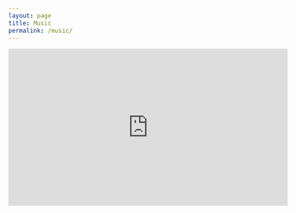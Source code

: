 ```yaml
---
layout: page
title: Music
permalink: /music/
---
```

<iframe width="560" height="315" src="https://www.youtube.com/embed/R0I2KhBUJww?&autoplay=1" title="YouTube video player" frameborder="0" allow="accelerometer; autoplay; clipboard-write; encrypted-media; gyroscope; picture-in-picture" allowfullscreen></iframe>
